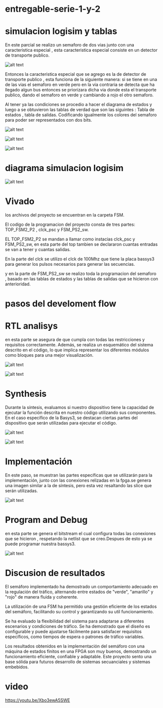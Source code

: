 # entregable-serie-1-y-2
# simulacion logisim y tablas
En este parcial se realizo un semaforo de dos vias junto con una caracteristica especial , esta caracteristica especial consiste en un detector de transporte publico.

![alt text](image.png) 

Entonces la caracteristica especial que se agrego es la de detector de transporte publico , esta funciona de la siguiente manera: si se tiene en una de las vias el semaforo en verde pero en la via contraria se detecta que ha llegado algun bus entonces se priorizara dicha via donde esta el transporte publico, dando el semaforo en verde y cambiando a rojo el otro semaforo.

Al tener ya las condiciones se procedio a hacer el diagrama de estados y luego a se obtuvieron las tablas de verdad que son las siguintes : Tabla de estados , tabla de salidas. Codificando igualmente los colores del semaforo para poder ser representados con dos bits.

![alt text](image-2.png)

![alt text](image-3.png)

![alt text](image-4.png)

# diagrama simulacion logisim

![alt text](image-5.png)

# Vivado

los archivos del proyecto se encuentran en la carpeta FSM.

El codigo de la programacion del proyecto consta de tres partes: TOP_FSM2_P2 , clck_psc y FSM_PS2_sw.

EL TOP_FSM2_P2 se mandan a llamar como instacias clck_psc y FSM_PS2_sw, en esta parte del top tambien se declararon cuantas entradas se van a tener y cuantas salidas.

En la parte del clck se utilizo el clck de 100Mhz que tiene la placa bassys3 para generar los pulsos necesarios para generar las secuencias. 

y en la parte de  FSM_PS2_sw se realizo toda la programacion del semaforo , basado en las tablas de estados y las tablas de salidas que se hicieron con anterioridad.

# pasos del develoment flow

# RTL analisys 

en esta parte se asegura de que cumpla con todas las restricciones y requisitos correctamente. Además, se realiza un esquemático del sistema descrito en el código, lo que implica representar los diferentes módulos como bloques para una mejor visualización. 

![alt text](image-6.png)

![alt text](image-7.png)

# Synthesis

Durante la síntesis, evaluamos si nuestro dispositivo tiene la capacidad de ejecutar la función descrita en nuestro código utilizando sus componentes. En el caso específico de la Basys3, se destacan ciertas partes del dispositivo que serán utilizadas para ejecutar el código.


![alt text](image-9.png)

![alt text](image-10.png)

# Implementación

En este paso, se muestran las partes específicas que se utilizarán para la implementación, junto con las conexiones relizadas en la fpga.se genera una imagen similar a la de síntesis, pero esta vez resaltando las slice que serán utilizadas.

![alt text](image-11.png)

# Program and Debug

en esta parte se genera el bitstream el cual configura todas las conexiones que se hicieron , respetando la netlist que se creo.Despues de esto ya se puede programar nuestra bassys3.

![alt text](image-12.png)


# Discusion de resultados 
El semáforo implementado ha demostrado un comportamiento adecuado en la regulación del tráfico, alternando entre estados de "verde", "amarillo" y "rojo" de manera fluida y coherente.

La utilización de una FSM ha permitido una gestión eficiente de los estados del semáforo, facilitando su control y garantizando su util funcionamiento.

Se ha evaluado la flexibilidad del sistema para adaptarse a diferentes escenarios y condiciones de tráfico. Se ha demostrado que el diseño es configurable y puede ajustarse fácilmente para satisfacer requisitos específicos, como tiempos de espera o patrones de tráfico variables. 

Los resultados obtenidos en la implementación del semáforo con una máquina de estados finitos en una FPGA son muy buenos, demostrando un funcionamiento eficiente, confiable y adaptable. Este proyecto sento una base sólida para futuros desarrollo de sistemas secuanciales y sistemas embebidos.

# video

https://youtu.be/Xbo3ewA5SWE





